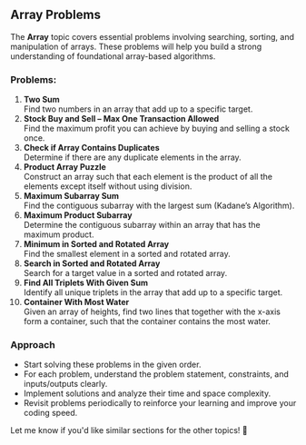 ## Array Problems  
The **Array** topic covers essential problems involving searching, sorting, and manipulation of arrays. These problems will help you build a strong understanding of foundational array-based algorithms.  

### Problems:  
1. **Two Sum**  
   Find two numbers in an array that add up to a specific target.  
2. **Stock Buy and Sell – Max One Transaction Allowed**  
   Find the maximum profit you can achieve by buying and selling a stock once.  
3. **Check if Array Contains Duplicates**  
   Determine if there are any duplicate elements in the array.  
4. **Product Array Puzzle**  
   Construct an array such that each element is the product of all the elements except itself without using division.  
5. **Maximum Subarray Sum**  
   Find the contiguous subarray with the largest sum (Kadane’s Algorithm).  
6. **Maximum Product Subarray**  
   Determine the contiguous subarray within an array that has the maximum product.  
7. **Minimum in Sorted and Rotated Array**  
   Find the smallest element in a sorted and rotated array.  
8. **Search in Sorted and Rotated Array**  
   Search for a target value in a sorted and rotated array.  
9. **Find All Triplets With Given Sum**  
   Identify all unique triplets in the array that add up to a specific target.  
10. **Container With Most Water**  
    Given an array of heights, find two lines that together with the x-axis form a container, such that the container contains the most water.

### Approach  
- Start solving these problems in the given order.  
- For each problem, understand the problem statement, constraints, and inputs/outputs clearly.  
- Implement solutions and analyze their time and space complexity.  
- Revisit problems periodically to reinforce your learning and improve your coding speed.

Let me know if you'd like similar sections for the other topics! 🚀  
